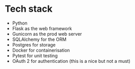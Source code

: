 # Tech stack
- Python
- Flask as the web framework
- Gunicorn as the prod web server
- SQLAlchemy for the ORM
- Postgres for storage
- Docker for containerisation
- Pytest for unit testing
- OAuth 2 for authentication (this is a nice but not a must)